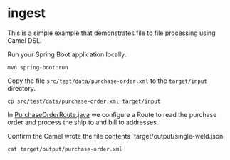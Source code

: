 # ingest
This is a simple example that demonstrates file to file processing using Camel DSL.

Run your Spring Boot application locally.
```shell
mvn spring-boot:run
```

Copy the file `src/test/data/purchase-order.xml` to the `target/input` directory.
```shell
cp src/test/data/purchase-order.xml target/input
```

In [PurchaseOrderRoute.java](src/main/java/com/redhat/examples/PurchaseOrderRoute.java) we configure a Route to read the purchase order and process the ship to and bill to addresses.

Confirm the Camel wrote the file contents `target/output/single-weld.json
```shell
cat target/output/purchase-order.xml
```
